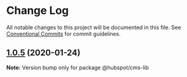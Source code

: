 # Change Log

All notable changes to this project will be documented in this file.
See [Conventional Commits](https://conventionalcommits.org) for commit guidelines.

## [1.0.5](https://github.com/HubSpot/hubspot-cms-tools/compare/v1.0.5-beta.4...v1.0.5) (2020-01-24)

**Note:** Version bump only for package @hubspot/cms-lib
